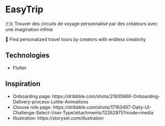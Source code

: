 # EasyTrip

🇫🇷
Trouver des circuits de voyage personnalisé par des créateurs avec une imagination infinie

🏴󠁧󠁢󠁥󠁮󠁧󠁿
Find personalized travel tours by creators with endless creativity

## Technologies

<ul>
    <li>Flutter</li>
</ul>

## Inspiration

<ul>
    <li>Onboarding page: https://dribbble.com/shots/21935966-Onboarding-Delivery-process-Lottie-Animations </li>
    <li>Choose role page: https://dribbble.com/shots/17163497-Daily-UI-Challenge-Select-User-Type/attachments/12262975?mode=media</li>
    <li>Illustration: https://storyset.com/illustration</li>
</ul>

